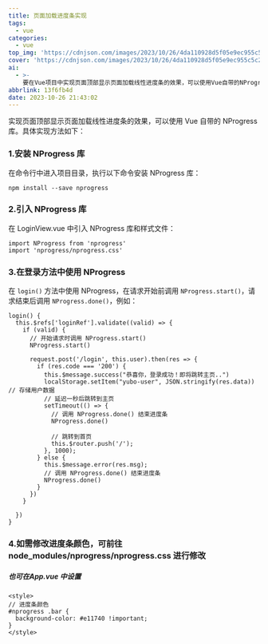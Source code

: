 ```yaml
---
title: 页面加载进度条实现
tags:
  - vue
categories:
  - vue
top_img: 'https://cdnjson.com/images/2023/10/26/4da110928d5f05e9ec955c5c2f68b526.png'
cover: 'https://cdnjson.com/images/2023/10/26/4da110928d5f05e9ec955c5c2f68b526.png'
ai:
  - >-
    要在Vue项目中实现页面顶部显示页面加载线性进度条的效果，可以使用Vue自带的NProgress库。首先安装NProgress库，然后在LoginView.vue中引入NProgress库和样式文件。在登录方法中使用NProgress，在请求开始前调用NProgress.start()，请求结束后调用NProgress.done()。如果需要修改进度条颜色，可以在node_modules/nprogress/nprogress.css文件中进行修改，或者在App.vue中设置样式。通过以上步骤，即可实现页面加载时的进度条效果。
abbrlink: 13f6fb4d
date: 2023-10-26 21:43:02
---
```


实现页面顶部显示页面加载线性进度条的效果，可以使用 Vue 自带的 NProgress 库。具体实现方法如下：

###  1.安装 NProgress 库

在命令行中进入项目目录，执行以下命令安装 NProgress 库：

```npm
npm install --save nprogress
```

### 2.引入 NProgress 库

在 LoginView.vue 中引入 NProgress 库和样式文件：

```npm
import NProgress from 'nprogress'
import 'nprogress/nprogress.css'
```

### 3.在登录方法中使用 NProgress

在 `login()` 方法中使用 NProgress，在请求开始前调用 `NProgress.start()`，请求结束后调用 `NProgress.done()`，例如：

```vue
login() {
  this.$refs['loginRef'].validate((valid) => {
    if (valid) {
      // 开始请求时调用 NProgress.start()
      NProgress.start()

      request.post('/login', this.user).then(res => {
        if (res.code === '200') {
          this.$message.success("恭喜你，登录成功！即将跳转主页..")
          localStorage.setItem("yubo-user", JSON.stringify(res.data))  // 存储用户数据
          // 延迟一秒后跳转到主页
          setTimeout(() => {
            // 调用 NProgress.done() 结束进度条
            NProgress.done()
    
            // 跳转到首页
            this.$router.push('/');
          }, 1000);
        } else {
          this.$message.error(res.msg);
          // 调用 NProgress.done() 结束进度条
          NProgress.done()
        }
      })
    }

  })
}
```

### 4.如需修改进度条颜色，可前往  node_modules/nprogress/nprogress.css 进行修改

##### 也可在App.vue 中设置

```vue
<style>
// 进度条颜色
#nprogress .bar {
  background-color: #e11740 !important;
}
</style>

```
